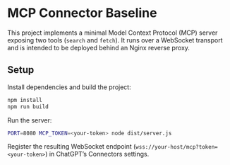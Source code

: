 # MCP Connector Baseline

This project implements a minimal Model Context Protocol (MCP) server exposing two tools (`search` and `fetch`). It runs over a WebSocket transport and is intended to be deployed behind an Nginx reverse proxy.

## Setup

Install dependencies and build the project:

```bash
npm install
npm run build
```
Run the server:

```bash
PORT=8080 MCP_TOKEN=<your-token> node dist/server.js
```
Register the resulting WebSocket endpoint (`wss://your-host/mcp?token=<your-token>`) in ChatGPT’s Connectors settings.
